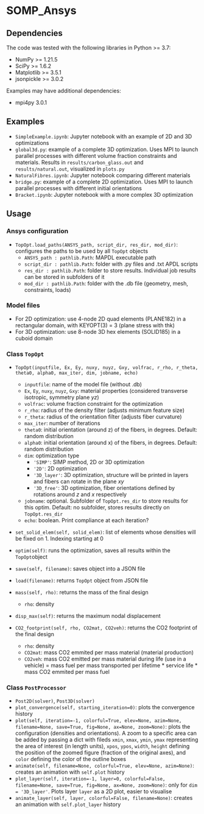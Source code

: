 # SOMP_Ansys

## Dependencies

The code was tested with the following libraries in Python >= 3.7:
- NumPy >= 1.21.5
- SciPy >= 1.6.2
- Matplotlib >= 3.5.1
- jsonpickle >= 3.0.2

Examples may have additional dependencies:
- mpi4py 3.0.1

## Examples

- `SimpleExample.ipynb`: Jupyter notebook with an example of 2D and 3D optimizations
- `global3d.py`: example of a complete 3D optimization. Uses MPI to launch parallel processes with different volume fraction constraints and materials. Results in `results/carbon_glass.out` and `results/natural.out`, visualized in `plots.py`
- `NaturalFibres.ipynb`: Jupyter notebook comparing different materials
- `bridge.py`: example of a complete 2D optimization. Uses MPI to launch parallel processes with different initial orientations
- `Bracket.ipynb`: Jupyter notebook with a more complex 3D optimization

## Usage 

### Ansys configuration

- `TopOpt.load_paths(ANSYS_path, script_dir, res_dir, mod_dir)`: configures the paths to be used by all `TopOpt` objects
  - `ANSYS_path : pathlib.Path`: MAPDL executable path
  - `script_dir : pathlib.Path`: folder with .py files and .txt APDL scripts
  - `res_dir : pathlib.Path`: folder to store results. Individual job results can be stored in subfolders of it
  - `mod_dir : pathlib.Path`: folder with the .db file (geometry, mesh, constraints, loads)

### Model files

- For 2D optimization: use 4-node 2D quad elements (PLANE182) in a rectangular domain, with KEYOPT(3) = 3 (plane stress with thk)
- For 3D optimization: use 8-node 3D hex elements (SOLID185) in a cuboid domain

### Class `TopOpt`

- `TopOpt(inputfile, Ex, Ey, nuxy, nuyz, Gxy, volfrac, r_rho, r_theta, theta0, alpha0, max_iter, dim, jobname, echo)`
  - `inputfile`: name of the model file (without .db)
  - `Ex`, `Ey`, `nuxy`, `nuyz`, `Gxy`: material properties (considered transverse isotropic, symmetry plane $yz$)
  - `volfrac`: volume fraction constraint for the optimization
  - `r_rho`: radius of the density filter (adjusts minimum feature size)
  - `r_theta`: radius of the orientation filter (adjusts fiber curvature)
  - `max_iter`: number of iterations
  - `theta0`: initial orientation (around z) of the fibers, in degrees. Default: random distribution
  - `alpha0`: initial orientation (around x) of the fibers, in degrees. Default: random distribution
  - `dim`: optimization type
    - `'SIMP'`: SIMP method, 2D or 3D optimization
    - `'2D'`: 2D optimization
    - `'3D_layer'`: 3D optimization, structure will be printed in layers and fibers can rotate in the plane $xy$
    - `'3D_free'`: 3D optimization, fiber orientations defined by rotations around $z$ and $x$ respectively
  - `jobname`: optional. Subfolder of `TopOpt.res_dir` to store results for this optim. Default: no subfolder, stores results directly on `TopOpt.res_dir`
  - `echo`: boolean. Print compliance at each iteration?

- `set_solid_elem(self, solid_elem)`: list of elements whose densities will be fixed on 1. Indexing starting at 0

- `optim(self)`: runs the optimization, saves all results within the `TopOpt`object

- `save(self, filename)`: saves object into a JSON file

- `load(filename)`: returns `TopOpt` object from JSON file

- `mass(self, rho)`: returns the mass of the final design
  - `rho`: density
  
- `disp_max(self)`: returns the maximum nodal displacement

- `CO2_footprint(self, rho, CO2mat, CO2veh)`: returns the CO2 footprint of the final design
  - `rho`: density
  - `CO2mat`: mass CO2 emmited per mass material (material production)
  - `CO2veh`: mass CO2 emitted per mass material during life (use in a vehicle) = mass fuel per mass transported per lifetime * service life * mass CO2 emmited per mass fuel

### Class `PostProcessor`

- `Post2D(solver)`, `Post3D(solver)`
- `plot_convergence(self, starting_iteration=0)`: plots the convergence history
- `plot(self, iteration=-1, colorful=True, elev=None, azim=None, filename=None, save=True, fig=None, ax=None, zoom=None)`: plots the configuration (densities and orientations). A zoom to a specific area can be added by passing a dict with fileds `xmin`, `xmax`, `ymin`, `ymax` representing the area of interest (in length units), `xpos`, `ypos`, `width`, `height` defining the position of the zoomed figure (fraction of the original axes), and `color` defining the color of the outline boxes
- `animate(self, filename=None, colorful=True, elev=None, azim=None)`: creates an animation with `self.plot` history
- `plot_layer(self, iteration=-1, layer=0, colorful=False, filename=None, save=True, fig=None, ax=None, zoom=None)`: only for `dim = '3D_layer'`. Plots layer `layer` as a 2D plot, easier to visualise
- `animate_layer(self, layer, colorful=False, filename=None)`: creates an animation with `self.plot_layer` history
